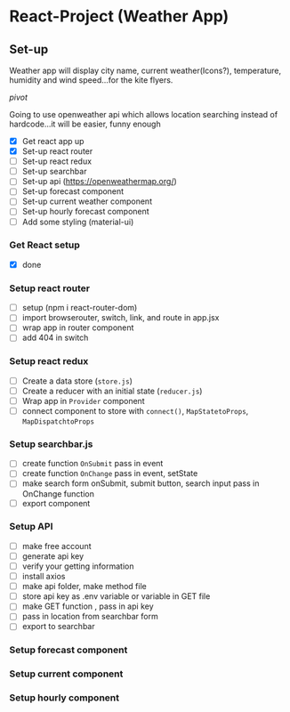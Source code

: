 # React-Project (Weather App)

## Set-up

Weather app will display city name, current weather(Icons?), temperature, humidity and wind speed...for the kite flyers.

*pivot*

Going to use openweather api which allows location searching instead of hardcode...it will be easier, funny enough

- [x] Get react app up
- [x] Set-up react router
- [ ] Set-up react redux
- [ ] Set-up searchbar
- [ ] Set-up api (https://openweathermap.org/)
- [ ] Set-up forecast component
- [ ] Set-up current weather component
- [ ] Set-up hourly forecast component
- [ ] Add some styling (material-ui)

### Get React setup
- [x] done

### Setup react router
- [ ] setup (npm i react-router-dom)
- [ ] import browserouter, switch, link, and route in app.jsx
- [ ] wrap app in router component
- [ ] add 404 in switch

### Setup react redux
- [ ] Create a data store (`store.js`)
- [ ] Create a reducer with an initial state (`reducer.js`)
- [ ] Wrap app in `Provider` component
- [ ] connect component to store with `connect()`, `MapStatetoProps`, `MapDispatchtoProps`

### Setup searchbar.js
- [ ]  create function `OnSubmit` pass in event
- [ ]  create function `OnChange` pass in event, setState
- [ ] make search form onSubmit, submit button, search input pass in OnChange function
- [ ] export component

### Setup API
- [ ] make free account
- [ ] generate api key
- [ ] verify your getting information
- [ ] install axios
- [ ] make api folder, make method file
- [ ] store api key as .env variable or variable in GET file
- [ ] make GET function , pass in api key
- [ ] pass in location from searchbar form
- [ ] export to searchbar

### Setup forecast component

### Setup current component

### Setup hourly component


